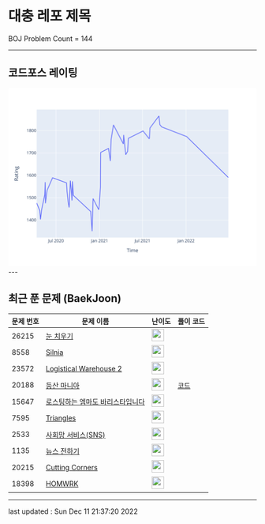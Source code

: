 # 대충 레포 제목

BOJ Problem Count = 144

---

## 코드포스 레이팅
[![Rating Graph](./cfStats.svg)](https://github.com/ingyu1008/Algorithm-Problem-Solving/blob/master/cfStats.html)---

## 최근 푼 문제 (BaekJoon)
| 문제 번호 | 문제 이름 | 난이도 | 풀이 코드 |
| --- | --- | --- | --- |
| 26215 | [눈 치우기](https://www.acmicpc.net/problem/26215) | <img height="25px" width="25px=" src="https://static.solved.ac/tier_small/8.svg"/> |  |
| 8558 | [Silnia](https://www.acmicpc.net/problem/8558) | <img height="25px" width="25px=" src="https://static.solved.ac/tier_small/2.svg"/> |  |
| 23572 | [Logistical Warehouse 2](https://www.acmicpc.net/problem/23572) | <img height="25px" width="25px=" src="https://static.solved.ac/tier_small/18.svg"/> |  |
| 20188 | [등산 마니아](https://www.acmicpc.net/problem/20188) | <img height="25px" width="25px=" src="https://static.solved.ac/tier_small/16.svg"/> | [코드](<https://github.com/ingyu1008/Algorithm-Problem-Solving/tree/master/Baekjoon%20Online%20Judge/등산 마니아/solution.cpp>) |
| 15647 | [로스팅하는 엠마도 바리스타입니다](https://www.acmicpc.net/problem/15647) | <img height="25px" width="25px=" src="https://static.solved.ac/tier_small/17.svg"/> |  |
| 7595 | [Triangles](https://www.acmicpc.net/problem/7595) | <img height="25px" width="25px=" src="https://static.solved.ac/tier_small/2.svg"/> |  |
| 2533 | [사회망 서비스(SNS)](https://www.acmicpc.net/problem/2533) | <img height="25px" width="25px=" src="https://static.solved.ac/tier_small/13.svg"/> |  |
| 1135 | [뉴스 전하기](https://www.acmicpc.net/problem/1135) | <img height="25px" width="25px=" src="https://static.solved.ac/tier_small/14.svg"/> |  |
| 20215 | [Cutting Corners](https://www.acmicpc.net/problem/20215) | <img height="25px" width="25px=" src="https://static.solved.ac/tier_small/2.svg"/> |  |
| 18398 | [HOMWRK](https://www.acmicpc.net/problem/18398) | <img height="25px" width="25px=" src="https://static.solved.ac/tier_small/2.svg"/> |  |


---

last updated : Sun Dec 11 21:37:20 2022

